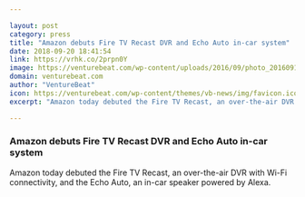 ```yaml
---

layout: post
category: press
title: "Amazon debuts Fire TV Recast DVR and Echo Auto in-car system"
date: 2018-09-20 18:41:54
link: https://vrhk.co/2prpn0Y
image: https://venturebeat.com/wp-content/uploads/2016/09/photo_20160914_121627.jpg?fit=3974%2C2264&strip=all
domain: venturebeat.com
author: "VentureBeat"
icon: https://venturebeat.com/wp-content/themes/vb-news/img/favicon.ico
excerpt: "Amazon today debuted the Fire TV Recast, an over-the-air DVR with Wi-Fi connectivity, and the Echo Auto, an in-car speaker powered by Alexa."

---
```


### Amazon debuts Fire TV Recast DVR and Echo Auto in-car system

Amazon today debuted the Fire TV Recast, an over-the-air DVR with Wi-Fi connectivity, and the Echo Auto, an in-car speaker powered by Alexa.